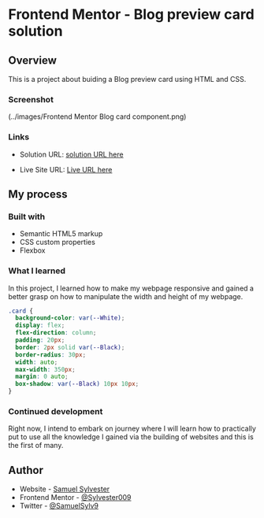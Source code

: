 # Frontend Mentor - Blog preview card solution

## Overview

This is a project about buiding a Blog preview card using HTML and CSS.

### Screenshot

(../images/Frontend Mentor Blog card component.png)

### Links

- Solution URL: [solution URL here](https://www.frontendmentor.io/solutions/responsive-blog-card-0JIsjILObd)
  
- Live Site URL: [Live URL here](https://blog-card-drab.vercel.app/)

## My process

### Built with

- Semantic HTML5 markup
- CSS custom properties
- Flexbox

### What I learned

In this project, I learned how to make my webpage responsive and gained a better grasp on how to manipulate the width and height of my webpage.

```css
.card {
  background-color: var(--White);
  display: flex;
  flex-direction: column;
  padding: 20px;
  border: 2px solid var(--Black);
  border-radius: 30px;
  width: auto;
  max-width: 350px;
  margin: 0 auto;
  box-shadow: var(--Black) 10px 10px;
}
```

### Continued development

Right now, I intend to embark on journey where I will learn how to practically put to use all the knowledge I gained via the building of websites and this is the first of many.

## Author

- Website - [Samuel Sylvester](https://ninestarsrealm.netlify.app/)
- Frontend Mentor - [@Sylvester009](https://www.frontendmentor.io/profile/Sylvester009)
- Twitter - [@SamuelSylv9](https://twitter.com/SamuelSylv9)
